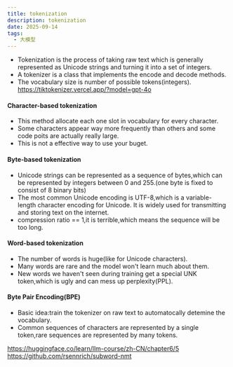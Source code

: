 ```yaml
---
title: tokenization
description: tokenization
date: 2025-09-14
tags:
  - 大模型
---
```


* Tokenization is the process of taking raw text which is generally represented as Unicode strings and turning it into a set of integers.
* A tokenizer is a class that implements the encode and decode methods.
* The vocabulary size is number of possible tokens(integers).
https://tiktokenizer.vercel.app/?model=gpt-4o

#### Character-based tokenization
* This method allocate each one slot in vocabulary for every character.
* Some characters appear way more frequently than others and some code poits are actually really large.
* This is not a effective way to use your buget.

#### Byte-based tokenization
* Unicode strings can be represented as a sequence of bytes,which can be represented by integers between 0 and 255.(one byte is fixed to consist of 8 binary bits)
* The most common Unicode encoding is UTF-8,which is a variable-length character encoding for Unicode. It is widely used for transmitting and storing text on the internet.
* compression ratio == 1,it is terrible,which means the sequence will be too long.

#### Word-based tokenization
* The number of words is huge(like for Unicode characters).
* Many words are rare and the model won't learn much about them.
* New words we haven't seen during training get a special UNK token,which is ugly and can mess up perplexity(PPL).

#### Byte Pair Encoding(BPE)
* Basic idea:train the tokenizer on raw text to automatocally detemine the vocabulary.
* Common sequences of characters are represented by a single token,rare sequences are represented by many tokens.

https://huggingface.co/learn/llm-course/zh-CN/chapter6/5
https://github.com/rsennrich/subword-nmt

